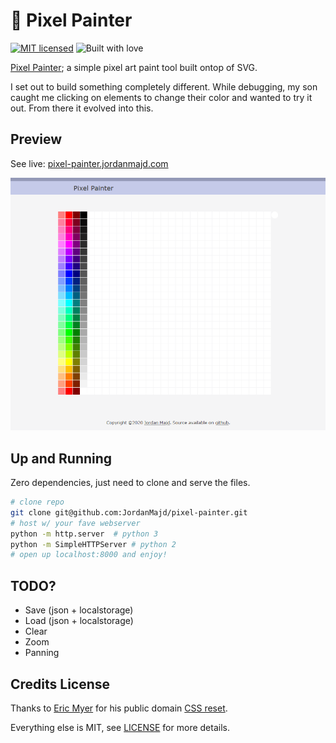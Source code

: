 # 🎨 Pixel Painter
[![MIT licensed](https://img.shields.io/badge/license-MIT-blue.svg)](/LICENSE)
![Built with love](https://img.shields.io/badge/built%20with-%E2%9D%A4-FF8080.svg)

[Pixel Painter](http://pixel-painter.jordanmajd.com); a simple pixel art paint tool built ontop of SVG.

I set out to build something completely different. While debugging, my son caught me clicking on elements to change their color and wanted to try it out. From there it evolved into this.


## Preview

See live: [pixel-painter.jordanmajd.com](http://pixel-painter.jordanmajd.com)

![Picture of Pixel Painter](/res/screenshot.png)


## Up and Running

Zero dependencies, just need to clone and serve the files.

```sh
# clone repo
git clone git@github.com:JordanMajd/pixel-painter.git
# host w/ your fave webserver
python -m http.server  # python 3
python -m SimpleHTTPServer # python 2
# open up localhost:8000 and enjoy!
```


## TODO?

- Save (json + localstorage)
- Load (json + localstorage)
- Clear
- Zoom
- Panning


## Credits License

Thanks to [Eric Myer](https://meyerweb.com/) for his public domain [CSS reset](https://meyerweb.com/eric/tools/css/reset/).

Everything else is MIT, see [LICENSE](/LICENSE) for more details.
